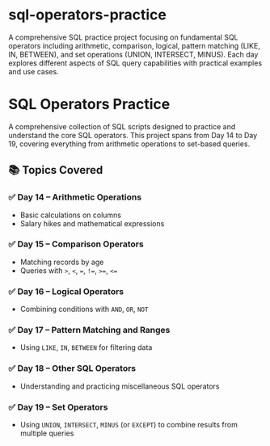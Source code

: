 # sql-operators-practice

A comprehensive SQL practice project focusing on fundamental SQL operators including arithmetic, comparison, logical, pattern matching (LIKE, IN, BETWEEN), and set operations (UNION, INTERSECT, MINUS). Each day explores different aspects of SQL query capabilities with practical examples and use cases.

# SQL Operators Practice

A comprehensive collection of SQL scripts designed to practice and understand the core SQL operators. This project spans from Day 14 to Day 19, covering everything from arithmetic operations to set-based queries.

## 📚 Topics Covered

### ✅ Day 14 – Arithmetic Operations
- Basic calculations on columns
- Salary hikes and mathematical expressions

### ✅ Day 15 – Comparison Operators
- Matching records by age
- Queries with `>`, `<`, `=`, `!=`, `>=`, `<=`

### ✅ Day 16 – Logical Operators
- Combining conditions with `AND`, `OR`, `NOT`

### ✅ Day 17 – Pattern Matching and Ranges
- Using `LIKE`, `IN`, `BETWEEN` for filtering data

### ✅ Day 18 – Other SQL Operators
- Understanding and practicing miscellaneous SQL operators

### ✅ Day 19 – Set Operators
- Using `UNION`, `INTERSECT`, `MINUS` (or `EXCEPT`) to combine results from multiple queries

